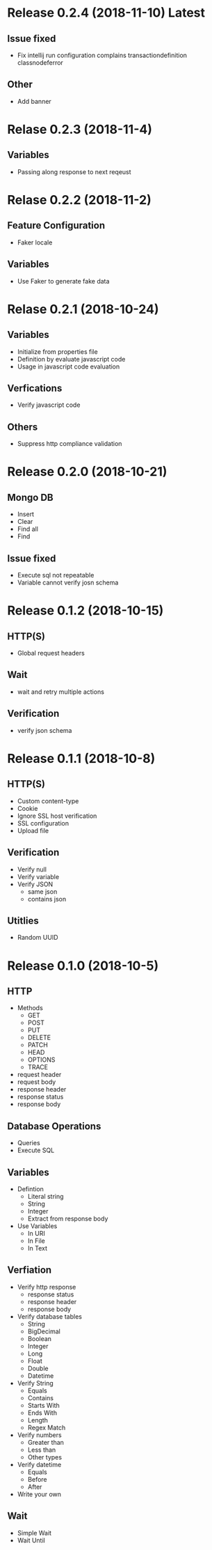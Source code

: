 Release 0.2.4 (2018-11-10) Latest
=================================
Issue fixed
-----------
* Fix intellij run configuration complains transactiondefinition classnodeferror

Other
-----
* Add banner


Relase 0.2.3  (2018-11-4)
================================
Variables
---------
* Passing along response to next reqeust

Relase 0.2.2  (2018-11-2)
================================
Feature Configuration
---------------------
* Faker locale

Variables
---------
* Use Faker to generate fake data

Relase 0.2.1 (2018-10-24)
================================
Variables
---------
* Initialize from properties file
* Definition by evaluate javascript code
* Usage in javascript code evaluation

Verfications
------------
* Verify javascript code

Others
-----------
* Suppress http compliance validation


Release 0.2.0 (2018-10-21)
=================================
Mongo DB
--------
* Insert
* Clear
* Find all
* Find

Issue fixed
----
* Execute sql not repeatable
* Variable cannot verify josn schema


Release 0.1.2 (2018-10-15)
=================================
HTTP(S)
-------
* Global request headers

Wait
----
* wait and retry multiple actions

Verification
------------
* verify json schema

Release 0.1.1 (2018-10-8)
================================
HTTP(S)
-------
* Custom content-type
* Cookie
* Ignore SSL host verification
* SSL configuration
* Upload file

Verification
------------
* Verify null
* Verify variable
* Verify JSON
    * same json
    * contains json

Utitlies
--------
* Random UUID


Release 0.1.0 (2018-10-5)
========

HTTP
----
* Methods
    * GET
    * POST
    * PUT
    * DELETE
    * PATCH
    * HEAD
    * OPTIONS
    * TRACE
* request header
* request body
* response header
* response status
* response body

Database Operations
-------------------
* Queries
* Execute SQL

Variables
---------
* Defintion
    * Literal string
    * String
    * Integer
    * Extract from response body
* Use Variables
    * In URI
    * In File
    * In Text

Verfiation
----------
* Verify http response
    * response status
    * response header
    * response body
* Verify database tables
    * String
    * BigDecimal
    * Boolean
    * Integer
    * Long
    * Float
    * Double
    * Datetime
* Verify String
    * Equals
    * Contains
    * Starts With
    * Ends With
    * Length
    * Regex Match
* Verify numbers
    * Greater than
    * Less than
    * Other types
* Verify datetime
    * Equals
    * Before
    * After
* Write your own


Wait
----
* Simple Wait
* Wait Until
